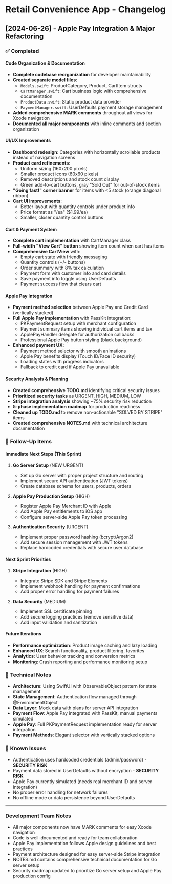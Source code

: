 # Retail Convenience App - Changelog

## [2024-06-26] - Apple Pay Integration & Major Refactoring

### ✅ **Completed**

#### **Code Organization & Documentation**
- **Complete codebase reorganization** for developer maintainability
- **Created separate model files**:
  - `Models.swift`: ProductCategory, Product, CartItem structs
  - `CartManager.swift`: Cart business logic with comprehensive documentation
  - `ProductData.swift`: Static product data provider  
  - `PaymentManager.swift`: UserDefaults payment storage management
- **Added comprehensive MARK comments** throughout all views for Xcode navigation
- **Documented all major components** with inline comments and section organization

#### **UI/UX Improvements**
- **Dashboard redesign**: Categories with horizontally scrollable products instead of navigation screens
- **Product card refinements**: 
  - Uniform sizing (160x200 pixels)
  - Smaller product icons (60x60 pixels)
  - Removed descriptions and stock count display
  - Green add-to-cart buttons, gray "Sold Out" for out-of-stock items
- **"Going fast!" corner banner** for items with <5 stock (orange diagonal ribbon)
- **Cart UI improvements**:
  - Better layout with quantity controls under product info
  - Price format as "/ea" ($1.99/ea)
  - Smaller, closer quantity control buttons

#### **Cart & Payment System**
- **Complete cart implementation** with CartManager class
- **Full-width "View Cart" button** showing item count when cart has items
- **Comprehensive CartView** with:
  - Empty cart state with friendly messaging
  - Quantity controls (+/- buttons)
  - Order summary with 8% tax calculation
  - Payment form with customer info and card details
  - Save payment info toggle using UserDefaults
  - Payment success flow that clears cart

#### **Apple Pay Integration**
- **Payment method selection** between Apple Pay and Credit Card (vertically stacked)
- **Full Apple Pay implementation** with PassKit integration:
  - PKPaymentRequest setup with merchant configuration
  - Payment summary items showing individual cart items and tax
  - ApplePayHandler delegate for authorization callbacks
  - Professional Apple Pay button styling (black background)
- **Enhanced payment UX**:
  - Payment method selector with smooth animations
  - Apple Pay benefits display (Touch ID/Face ID security)
  - Loading states with progress indicators
  - Fallback to credit card if Apple Pay unavailable

#### **Security Analysis & Planning**
- **Created comprehensive TODO.md** identifying critical security issues
- **Prioritized security tasks** as URGENT, HIGH, MEDIUM, LOW
- **Stripe integration analysis** showing ~75% security risk reduction
- **5-phase implementation roadmap** for production readiness
- **Cleaned up TODO.md** to remove non-actionable "SOLVED BY STRIPE" items
- **Created comprehensive NOTES.md** with technical architecture documentation

### 🔄 **Follow-Up Items**

#### **Immediate Next Steps (This Sprint)**
1. **Go Server Setup** (NEW URGENT)
   - Set up Go server with proper project structure and routing
   - Implement secure API authentication (JWT tokens)
   - Create database schema for users, products, orders

2. **Apple Pay Production Setup** (HIGH)
   - Register Apple Pay Merchant ID with Apple
   - Add Apple Pay entitlements to iOS app
   - Configure server-side Apple Pay token processing

3. **Authentication Security** (URGENT)
   - Implement proper password hashing (bcrypt/Argon2)
   - Add secure session management with JWT tokens
   - Replace hardcoded credentials with secure user database

#### **Next Sprint Priorities**
1. **Stripe Integration** (HIGH)
   - Integrate Stripe SDK and Stripe Elements
   - Implement webhook handling for payment confirmations
   - Add proper error handling for payment failures

2. **Data Security** (MEDIUM)
   - Implement SSL certificate pinning
   - Add secure logging practices (remove sensitive data)
   - Add input validation and sanitization

#### **Future Iterations**
- **Performance optimization**: Product image caching and lazy loading
- **Enhanced UX**: Search functionality, product filtering, favorites
- **Analytics**: User behavior tracking and conversion metrics
- **Monitoring**: Crash reporting and performance monitoring setup

### 📝 **Technical Notes**
- **Architecture**: Using SwiftUI with ObservableObject pattern for state management
- **State Management**: Authentication flow managed through @EnvironmentObject
- **Data Layer**: Mock data with plans for server API integration
- **Payment Flow**: Apple Pay integrated with PassKit, manual payments simulated
- **Apple Pay**: Full PKPaymentRequest implementation ready for server integration
- **Payment Methods**: Elegant selector with vertically stacked options

### 🚨 **Known Issues**
- Authentication uses hardcoded credentials (admin/password) - **SECURITY RISK**
- Payment data stored in UserDefaults without encryption - **SECURITY RISK**
- Apple Pay currently simulated (needs real merchant ID and server integration)
- No proper error handling for network failures
- No offline mode or data persistence beyond UserDefaults

---

### **Development Team Notes**
- All major components now have MARK comments for easy Xcode navigation
- Code is well-documented and ready for team collaboration
- Apple Pay implementation follows Apple design guidelines and best practices
- Payment architecture designed for easy server-side Stripe integration
- NOTES.md contains comprehensive technical documentation for Go server setup
- Security roadmap updated to prioritize Go server setup and Apple Pay production config 